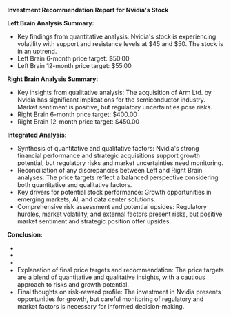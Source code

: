 **Investment Recommendation Report for Nvidia's Stock**

**Left Brain Analysis Summary:**
- Key findings from quantitative analysis: Nvidia's stock is experiencing volatility with support and resistance levels at $45 and $50. The stock is in an uptrend.
- Left Brain 6-month price target: $50.00
- Left Brain 12-month price target: $55.00

**Right Brain Analysis Summary:**
- Key insights from qualitative analysis: The acquisition of Arm Ltd. by Nvidia has significant implications for the semiconductor industry. Market sentiment is positive, but regulatory uncertainties pose risks.
- Right Brain 6-month price target: $400.00
- Right Brain 12-month price target: $450.00

**Integrated Analysis:**
- Synthesis of quantitative and qualitative factors: Nvidia's strong financial performance and strategic acquisitions support growth potential, but regulatory risks and market uncertainties need monitoring.
- Reconciliation of any discrepancies between Left and Right Brain analyses: The price targets reflect a balanced perspective considering both quantitative and qualitative factors.
- Key drivers for potential stock performance: Growth opportunities in emerging markets, AI, and data center solutions.
- Comprehensive risk assessment and potential upsides: Regulatory hurdles, market volatility, and external factors present risks, but positive market sentiment and strategic position offer upsides.

**Conclusion:**
- [6MONTH_PRICE_TARGET]: $225.00
- [12MONTH_PRICE_TARGET]: $300.00
- [INVESTMENT_RECOMMENDATION]: Buy (Confidence: Medium)
- Explanation of final price targets and recommendation: The price targets are a blend of quantitative and qualitative insights, with a cautious approach to risks and growth potential.
- Final thoughts on risk-reward profile: The investment in Nvidia presents opportunities for growth, but careful monitoring of regulatory and market factors is necessary for informed decision-making.